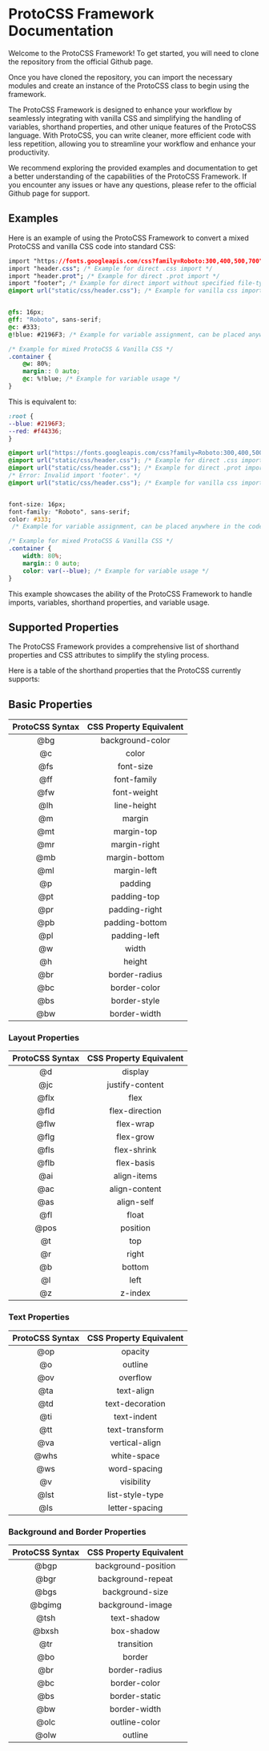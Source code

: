 # ProtoCSS Framework Documentation
Welcome to the ProtoCSS Framework! To get started, you will need to clone the repository from the official Github page.

Once you have cloned the repository, you can import the necessary modules and create an instance of the ProtoCSS class to begin using the framework.

The ProtoCSS Framework is designed to enhance your workflow by seamlessly integrating with vanilla CSS and simplifying the handling of variables, shorthand properties, and other unique features of the ProtoCSS language. With ProtoCSS, you can write cleaner, more efficient code with less repetition, allowing you to streamline your workflow and enhance your productivity.

We recommend exploring the provided examples and documentation to get a better understanding of the capabilities of the ProtoCSS Framework. If you encounter any issues or have any questions, please refer to the official Github page for support.

## Examples
Here is an example of using the ProtoCSS Framework to convert a mixed ProtoCSS and vanilla CSS code into standard CSS:
``` css
import "https://fonts.googleapis.com/css?family=Roboto:300,400,500,700"; /* Example for web import */
import "header.css"; /* Example for direct .css import */
import "header.prot"; /* Example for direct .prot import */
import "footer"; /* Example for direct import without specified file-type */
@import url("static/css/header.css"); /* Example for vanilla css import support */


@fs: 16px;
@ff: "Roboto", sans-serif;
@c: #333;
@!blue: #2196F3; /* Example for variable assignment, can be placed anywhere in the code */

/* Example for mixed ProtoCSS & Vanilla CSS */
.container {
    @w: 80%;
    margin:: 0 auto;
    @c: %!blue; /* Example for variable usage */
}
```

This is equivalent to:
``` css
:root {
--blue: #2196F3;
--red: #f44336;
}

@import url("https://fonts.googleapis.com/css?family=Roboto:300,400,500,700"); /* Example for web import */
@import url("static/css/header.css"); /* Example for direct .css import */
@import url("static/css/header.css"); /* Example for direct .prot import */
/* Error: Invalid import 'footer'. */ 
@import url("static/css/header.css"); /* Example for vanilla css import support */


font-size: 16px;
font-family: "Roboto", sans-serif;
color: #333;
 /* Example for variable assignment, can be placed anywhere in the code */

/* Example for mixed ProtoCSS & Vanilla CSS */
.container {
    width: 80%;
    margin:: 0 auto;
    color: var(--blue); /* Example for variable usage */
}
```
This example showcases the ability of the ProtoCSS Framework to handle imports, variables, shorthand properties, and variable usage.

## Supported Properties
The ProtoCSS Framework provides a comprehensive list of shorthand properties and CSS attributes to simplify the styling process.

Here is a table of the shorthand properties that the ProtoCSS currently supports:
## Basic Properties
|ProtoCSS Syntax|CSS Property Equivalent|
|:---: | :---: |
|@bg|background-color|
|@c|color
|@fs|font-size
|@ff|font-family
|@fw|font-weight
|@lh|line-height
|@m|margin
|@mt|margin-top
|@mr|margin-right
|@mb|margin-bottom
|@ml|margin-left
|@p|padding
|@pt|padding-top
|@pr|padding-right
|@pb|padding-bottom
|@pl|padding-left
|@w|width
|@h|height
|@br|border-radius
|@bc|border-color
|@bs|border-style
|@bw|border-width

### Layout Properties
|ProtoCSS Syntax|CSS Property Equivalent|
|:---: | :---: |
|@d|display
|@jc|justify-content
|@flx|flex
|@fld|flex-direction
|@flw|flex-wrap
|@flg|flex-grow
|@fls|flex-shrink
|@flb|flex-basis
|@ai|align-items
|@ac|align-content
|@as|align-self
|@fl|float
|@pos|position
|@t|top
|@r|right
|@b|bottom
|@l|left
|@z|z-index

### Text Properties
|ProtoCSS Syntax|CSS Property Equivalent|
|:---: | :---: |
|@op|opacity
|@o|outline
|@ov|overflow
|@ta|text-align
|@td|text-decoration
|@ti|text-indent
|@tt|text-transform
|@va|vertical-align
|@whs|white-space
|@ws|word-spacing
|@v|visibility
|@lst|list-style-type
|@ls|letter-spacing

### Background and Border Properties
|ProtoCSS Syntax|CSS Property Equivalent|
|:---: | :---: |
|@bgp|background-position
|@bgr|background-repeat
|@bgs|background-size
|@bgimg|background-image
|@tsh|text-shadow
|@bxsh|box-shadow
|@tr|transition
|@bo|border
|@br|border-radius
|@bc|border-color
|@bs|border-static
|@bw|border-width
|@olc|outline-color
|@olw|outline
